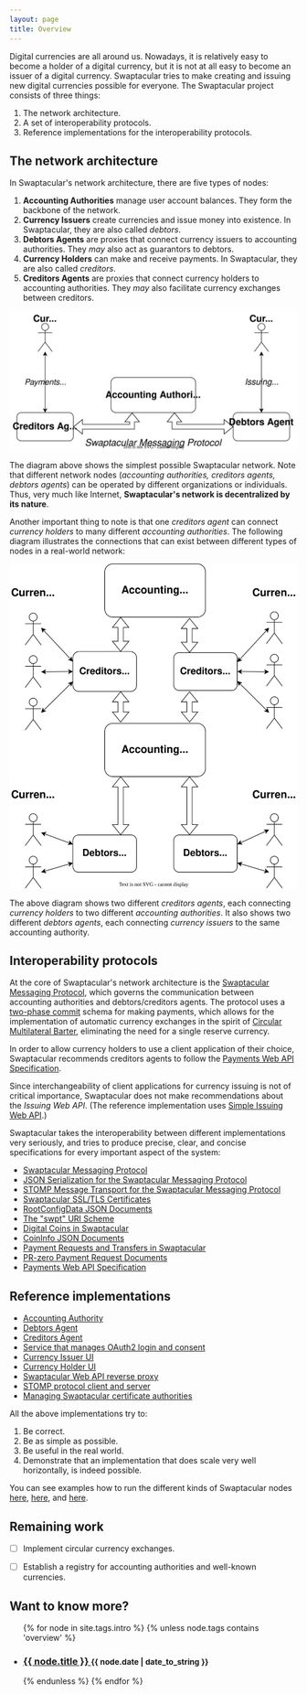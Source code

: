 ```yaml
---
layout: page
title: Overview
---
```


Digital currencies are all around us. Nowadays, it is relatively easy
to become a holder of a digital currency, but it is not at all easy to
become an issuer of a digital currency. Swaptacular tries to make
creating and issuing new digital currencies possible for everyone. The
Swaptacular project consists of three things:

1. The network architecture.
2. A set of interoperability protocols.
3. Reference implementations for the interoperability protocols.


## The network architecture

In Swaptacular's network architecture, there are five types of nodes:

1. **Accounting Authorities** manage user account balances. They form
   the backbone of the network.
2. **Currency Issuers** create currencies and issue money into
   existence. In Swaptacular, they are also called *debtors*.
3. **Debtors Agents** are proxies that connect currency issuers to
   accounting authorities. They *may* also act as guarantors to debtors.
4. **Currency Holders** can make and receive payments. In Swaptacular, they
   are also called *creditors*.
5. **Creditors Agents** are proxies that connect currency holders to
   accounting authorities. They *may* also facilitate currency exchanges
   between creditors.

<div class="message">
  <img src="/images/swpt_basic_network.svg" alt="Swaptacular Basic Network">
</div>

The diagram above shows the simplest possible Swaptacular
network. Note that different network nodes (*accounting authorities,
creditors agents, debtors agents*) can be operated by different
organizations or individuals. Thus, very much like Internet,
**Swaptacular's network is decentralized by its nature**.

Another important thing to note is that one *creditors agent* can
connect *currency holders* to many different *accounting
authorities*. The following diagram illustrates the connections that
can exist between different types of nodes in a real-world network:

<div class="message">
  <img src="/images/swpt_complex_nework.svg" alt="Swaptacular Real-world Network">
</div>

The above diagram shows two different *creditors agents*, each
connecting *currency holders* to two different *accounting
authorities*. It also shows two different *debtors agents*, each
connecting *currency issuers* to the same accounting authority.


## Interoperability protocols

At the core of Swaptacular's network architecture is the [Swaptacular
Messaging Protocol](/public/docs/protocol.pdf), which governs the
communication between accounting authorities and debtors/creditors
agents. The protocol uses a [two-phase
commit](https://en.wikipedia.org/wiki/Two-phase_commit_protocol)
schema for making payments, which allows for the implementation of
automatic currency exchanges in the spirit of [Circular Multilateral
Barter](/public/docs/cmb-general.pdf), eliminating the need for a
single reserve currency.

In order to allow currency holders to use a client application of
their choice, Swaptacular recommends creditors agents to follow the 
[Payments Web API Specification](/public/docs/swpt_creditors/redoc.html).

Since interchangeability of client applications for currency issuing is not
of critical importance, Swaptacular does not make recommendations about the
*Issuing Web API*. (The reference implementation uses [Simple Issuing Web
API](/public/docs/swpt_debtors/redoc.html).)

Swaptacular takes the interoperability between different
implementations very seriously, and tries to produce precise, clear,
and concise specifications for every important aspect of the system:

* [Swaptacular Messaging Protocol](/public/docs/protocol.pdf)
* [JSON Serialization for the Swaptacular Messaging
  Protocol](/public/docs/protocol-json.pdf)
* [STOMP Message Transport for the Swaptacular Messaging
  Protocol](/public/docs/swpt-stomp.pdf)
* [Swaptacular SSL/TLS Certificates](/public/docs/swpt-certificates.pdf)
* [RootConfigData JSON Documents](/public/docs/root-config-data.pdf)
* [The "swpt" URI Scheme](/public/docs/swpt-uri-scheme.pdf)
* [Digital Coins in Swaptacular](/public/docs/digital-coin-urls.pdf)
* [CoinInfo JSON Documents](/public/docs/coin-info-documents.pdf)
* [Payment Requests and Transfers in
  Swaptacular](/public/docs/payment-requests.pdf)
* [PR-zero Payment Request Documents](/public/docs/pr0-documents.pdf)
* [Payments Web API Specification](/public/docs/swpt_creditors/redoc.html)


## Reference implementations

* [Accounting Authority](https://github.com/swaptacular/swpt_accounts)
* [Debtors Agent](https://github.com/swaptacular/swpt_debtors)
* [Creditors Agent](https://github.com/swaptacular/swpt_creditors)
* [Service that manages OAuth2 login and consent](https://github.com/swaptacular/swpt_login)
* [Currency Issuer UI](https://github.com/swaptacular/swpt_debtors_ui)
* [Currency Holder UI](https://github.com/swaptacular/swpt_creditors_ui)
* [Swaptacular Web API reverse proxy](https://github.com/swaptacular/swpt_apiproxy)
* [STOMP protocol client and server](https://github.com/swaptacular/swpt_stomp)
* [Managing Swaptacular certificate authorities](https://github.com/swaptacular/swpt_ca_scripts)

All the above implementations try to:

1. Be correct.
2. Be as simple as possible.
3. Be useful in the real world.
4. Demonstrate that an implementation that does scale very well
   horizontally, is indeed possible.

You can see examples how to run the different kinds of Swaptacular nodes
[here](https://github.com/swaptacular/swpt_accounts/blob/master/docker-compose-all.yml),
[here](https://github.com/swaptacular/swpt_creditors/blob/master/docker-compose-all.yml),
and
[here](https://github.com/swaptacular/swpt_debtors/blob/master/docker-compose-all.yml).


## Remaining work

- [ ] Implement circular currency exchanges.
- [ ] Establish a registry for accounting authorities and well-known
      currencies.


<div>
  <h2>Want to know more?</h2>
  <ul class="related-posts">
  {% for node in site.tags.intro %}
    {% unless node.tags contains 'overview' %}
      <li>
        <h3>
          <a href="{{ node.url }}">
            {{ node.title }}
          </a>
          <small>{{ node.date | date_to_string }}</small>
        </h3>
      </li>
    {% endunless %}
  {% endfor %}
  </ul>
</div>
